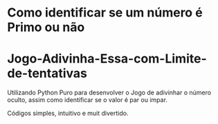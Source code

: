 # Como identificar se um número é Primo ou não
# Jogo-Adivinha-Essa-com-Limite-de-tentativas

Utilizando Python Puro para desenvolver o Jogo de adivinhar o número oculto, assim como identificar se o valor é par ou impar.

Códigos simples, intuitivo e muit divertido.
